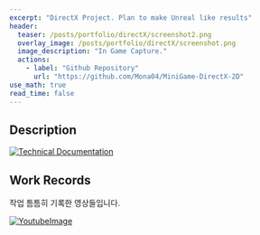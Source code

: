 ```yaml
---
excerpt: "DirectX Project. Plan to make Unreal like results"
header:
  teaser: /posts/portfolio/directX/screenshot2.png
  overlay_image: /posts/portfolio/directX/screenshot.png
  image_description: "In Game Capture."
  actions:
    - label: "Github Repository"
      url: "https://github.com/Mona04/MiniGame-DirectX-2D"
use_math: true
read_time: false
---
```


## Description


[![Technical Documentation](/posts/portfolio/directX/TechDoc.png)](/posts/portfolio/directX/TechDoc.pdf)


## Work Records

작업 틈틈히 기록한 영상들입니다.

[![YoutubeImage](https://img.youtube.com/vi/hBbNriy6ni0/0.jpg)](https://youtu.be/hBbNriy6ni0)

